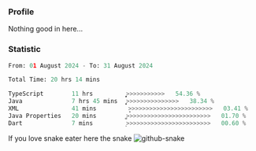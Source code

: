 ### Profile 

Nothing good in here...

### Statistic
<!--START_SECTION:waka-->

```python
From: 01 August 2024 - To: 31 August 2024

Total Time: 20 hrs 14 mins

TypeScript        11 hrs          ͎͎͎͎͎͎͎͎͎͎͎͎͎̦>>>>>>>>>>>   54.36 %
Java              7 hrs 45 mins   ͎͎͎͎͎͎͎͎͎̦>>>>>>>>>>>>>>>   38.34 %
XML               41 mins         ̞>>>>>>>>>>>>>>>>>>>>>>>>   03.41 %
Java Properties   20 mins         ͚>>>>>>>>>>>>>>>>>>>>>>>>   01.70 %
Dart              7 mins          ͕>>>>>>>>>>>>>>>>>>>>>>>>   00.60 %
```

<!--END_SECTION:waka-->

If you love snake eater here the snake 
<picture>
  <source media="(prefers-color-scheme: dark)" srcset="https://github.com/pradana4648/pradana4648/blob/c0566a83ca6ea5f2e46bab00e717c4c82b4b5c4c/github-contribution-grid-snake-dark.svg" />
  <source media="(prefers-color-scheme: light)" srcset="https://github.com/pradana4648/pradana4648/blob/c0566a83ca6ea5f2e46bab00e717c4c82b4b5c4c/github-contribution-grid-snake.svg" />
  <img alt="github-snake" src="https://github.com/pradana4648/pradana4648/blob/c0566a83ca6ea5f2e46bab00e717c4c82b4b5c4c/github-contribution-grid-snake.svg" />
</picture>
